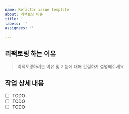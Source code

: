 ```yaml
---
name: Refactor issue template
about: 리팩토링 이슈
title: ''
labels: ''
assignees: ''

---
```


## 리팩토링 하는 이유

> 리팩토링하려는 이유 및 기능에 대해 간결하게 설명해주세요


## 작업 상세 내용

- [ ] TODO
- [ ] TODO
- [ ] TODO
